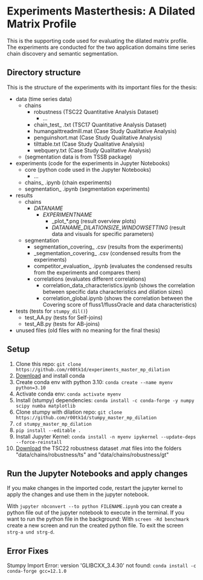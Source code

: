 # Experiments Masterthesis: A Dilated Matrix Profile
This is the supporting code used for evaluating the dilated matrix profile. The experiments are conducted for the two application domains time series chain discovery and semantic segmentation.

## Directory structure ##   
This is the structure of the experiments with its important files for the thesis:
- data                          (time series data)
    - chains
        - robustness            (TSC22 Quantitative Analysis Dataset)
            - ...
        - chain_test_ .txt      (TSC17 Quantitative Analysis Dataset)
        - humangaittreadmill.mat (Case Study Qualitative Analysis)  
        - penguinshort.mat  (Case Study Qualitative Analysis)
        - tilttable.txt  (Case Study Qualitative Analysis)
        - webquery.txt  (Case Study Qualitative Analysis)           
    - (segmentation data is from TSSB package)
- experiments                   (code for the experiments in Jupyter Notebooks)
    - core                      (python code used in the Jupyter Notebooks)   
        - ...                   
    - chains_ .ipynb             (chain experiments)
    - segmentation_ .ipynb       (segmentation experiments)
- results
    - chains
        - _DATANAME_
            - _EXPERIMENTNAME_
                - \_plot_*.png (result overview plots)
                - _DATANAME_DILATIONSIZE_WINDOWSETTING_ (result data and visuals for specific parameters)
    - segmentation
        - segmentation_covering_ .csv (results from the experiments)
        - \_segmentation_covering_ .csv (condensed results from the experiments)
        - competitor_evaluation_ .ipynb (evaluates the condensed results from the experiments and compares them)
        - correlations (evaluates different correlations)
            - correlation_data_characteristics.ipynb (shows the correlation between specific data characteristics and dilation sizes)
            - correlation_global.ipynb (shows the correlation between the Covering score of fluss1/flussOracle and data characteristics)
- tests (tests for `stumpy_dil()`)
    - test_AA.py (tests for Self-joins)
    - test_AB.py (tests for AB-joins)
- unused files (old files with no meaning for the final thesis)

## Setup ##
1. Clone this repo: `git clone https://github.com/r00tk1d/experiments_master_mp_dilation`
2. [Download](https://conda.io/projects/conda/en/latest/user-guide/install/index.html) and install conda
3. Create conda env with python 3.10: `conda create --name myenv python=3.10`
4. Activate conda env: `conda activate myenv`
5. Install (stumpy) dependencies: `conda install -c conda-forge -y numpy scipy numba matplotlib`
6. Clone stumpy with dilation repo: `git clone https://github.com/r00tk1d/stumpy_master_mp_dilation`
7. `cd stumpy_master_mp_dilation`
8. `pip install --editable .`
9. Install Jupyter Kernel: `conda install -n myenv ipykernel --update-deps --force-reinstall`
10. [Download](https://sites.google.com/view/robust-time-series-chain-22) the TSC22 robustness dataset .mat files into the folders "data/chains/robustness/ts" and "data/chains/robustness/gt"


## Run the Jupyter Notebooks and apply changes ##
If you make changes in the imported code, restart the jupyter kernel to apply the changes and use them in the jupyter notebook.

With `jupyter nbconvert --to python FILENAME.ipynb` you can create a python file out of the jupyter notebook to execute in the terminal. If you want to run the python file in the background: With `screen -Rd benchmark` create a new screen and run the created python file. To exit the screen `strg-a und strg-d`.

## Error Fixes ##

Stumpy Import Error: version 'GLIBCXX_3.4.30' not found: `conda install -c conda-forge gcc=12.1.0`

